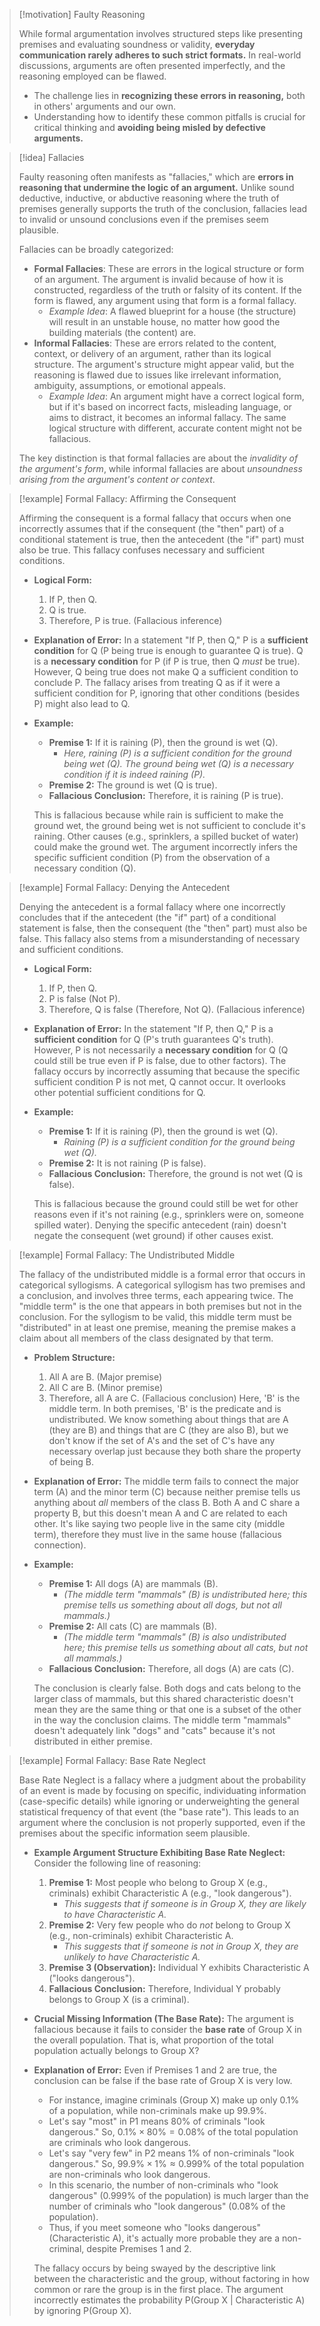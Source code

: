 > [!motivation] Faulty Reasoning
>
> While formal argumentation involves structured steps like presenting premises and evaluating soundness or validity, **everyday communication rarely adheres to such strict formats.** In real-world discussions, arguments are often presented imperfectly, and the reasoning employed can be flawed.
> - The challenge lies in **recognizing these errors in reasoning,** both in others' arguments and our own.
> - Understanding how to identify these common pitfalls is crucial for critical thinking and **avoiding being misled by defective arguments.**

> [!idea] Fallacies
>
> Faulty reasoning often manifests as "fallacies," which are **errors in reasoning that undermine the logic of an argument.** Unlike sound deductive, inductive, or abductive reasoning where the truth of premises generally supports the truth of the conclusion, fallacies lead to invalid or unsound conclusions even if the premises seem plausible.
>
> Fallacies can be broadly categorized:
> - **Formal Fallacies**: These are errors in the logical structure or form of an argument. The argument is invalid because of how it is constructed, regardless of the truth or falsity of its content. If the form is flawed, any argument using that form is a formal fallacy.
>     - *Example Idea*: A flawed blueprint for a house (the structure) will result in an unstable house, no matter how good the building materials (the content) are.
> - **Informal Fallacies**: These are errors related to the content, context, or delivery of an argument, rather than its logical structure. The argument's structure might appear valid, but the reasoning is flawed due to issues like irrelevant information, ambiguity, assumptions, or emotional appeals.
>     - *Example Idea*: An argument might have a correct logical form, but if it's based on incorrect facts, misleading language, or aims to distract, it becomes an informal fallacy. The same logical structure with different, accurate content might not be fallacious.
>
> The key distinction is that formal fallacies are about the *invalidity of the argument's form*, while informal fallacies are about *unsoundness arising from the argument's content or context*.

> [!example] Formal Fallacy: Affirming the Consequent
>
> Affirming the consequent is a formal fallacy that occurs when one incorrectly assumes that if the consequent (the "then" part) of a conditional statement is true, then the antecedent (the "if" part) must also be true. This fallacy confuses necessary and sufficient conditions.
>
> - **Logical Form:**
>   1. If P, then Q.
>   2. Q is true.
>   3. Therefore, P is true. (Fallacious inference)
>
> - **Explanation of Error:** In a statement "If P, then Q," P is a **sufficient condition** for Q (P being true is enough to guarantee Q is true). Q is a **necessary condition** for P (if P is true, then Q *must* be true). However, Q being true does not make Q a sufficient condition to conclude P. The fallacy arises from treating Q as if it were a sufficient condition for P, ignoring that other conditions (besides P) might also lead to Q.
>
> - **Example:**
>   - **Premise 1:** If it is raining (P), then the ground is wet (Q).
>     - *Here, raining (P) is a sufficient condition for the ground being wet (Q). The ground being wet (Q) is a necessary condition if it is indeed raining (P).*
>   - **Premise 2:** The ground is wet (Q is true).
>   - **Fallacious Conclusion:** Therefore, it is raining (P is true).
>
>   This is fallacious because while rain is sufficient to make the ground wet, the ground being wet is not sufficient to conclude it's raining. Other causes (e.g., sprinklers, a spilled bucket of water) could make the ground wet. The argument incorrectly infers the specific sufficient condition (P) from the observation of a necessary condition (Q).

> [!example] Formal Fallacy: Denying the Antecedent
>
> Denying the antecedent is a formal fallacy where one incorrectly concludes that if the antecedent (the "if" part) of a conditional statement is false, then the consequent (the "then" part) must also be false. This fallacy also stems from a misunderstanding of necessary and sufficient conditions.
>
> - **Logical Form:**
>   1. If P, then Q.
>   2. P is false (Not P).
>   3. Therefore, Q is false (Therefore, Not Q). (Fallacious inference)
>
> - **Explanation of Error:**
>   In the statement "If P, then Q," P is a **sufficient condition** for Q (P's truth guarantees Q's truth). However, P is not necessarily a **necessary condition** for Q (Q could still be true even if P is false, due to other factors).
>   The fallacy occurs by incorrectly assuming that because the specific sufficient condition P is not met, Q cannot occur. It overlooks other potential sufficient conditions for Q.
>
> - **Example:**
>   - **Premise 1:** If it is raining (P), then the ground is wet (Q).
>     - *Raining (P) is a sufficient condition for the ground being wet (Q).*
>   - **Premise 2:** It is not raining (P is false).
>   - **Fallacious Conclusion:** Therefore, the ground is not wet (Q is false).
>
>   This is fallacious because the ground could still be wet for other reasons even if it's not raining (e.g., sprinklers were on, someone spilled water). Denying the specific antecedent (rain) doesn't negate the consequent (wet ground) if other causes exist.

> [!example] Formal Fallacy: The Undistributed Middle
>
> The fallacy of the undistributed middle is a formal error that occurs in categorical syllogisms. A categorical syllogism has two premises and a conclusion, and involves three terms, each appearing twice. The "middle term" is the one that appears in both premises but not in the conclusion. For the syllogism to be valid, this middle term must be "distributed" in at least one premise, meaning the premise makes a claim about all members of the class designated by that term.
>
> - **Problem Structure:**
>   1. All A are B. (Major premise)
>   2. All C are B. (Minor premise)
>   3. Therefore, all A are C. (Fallacious conclusion)
>   Here, 'B' is the middle term. In both premises, 'B' is the predicate and is undistributed. We know something about things that are A (they are B) and things that are C (they are also B), but we don't know if the set of A's and the set of C's have any necessary overlap just because they both share the property of being B.
>
> - **Explanation of Error:**
>   The middle term fails to connect the major term (A) and the minor term (C) because neither premise tells us anything about *all* members of the class B. Both A and C share a property B, but this doesn't mean A and C are related to each other. It's like saying two people live in the same city (middle term), therefore they must live in the same house (fallacious connection).
>
> - **Example:**
>   - **Premise 1:** All dogs (A) are mammals (B).
>     - *(The middle term "mammals" (B) is undistributed here; this premise tells us something about all dogs, but not all mammals.)*
>   - **Premise 2:** All cats (C) are mammals (B).
>     - *(The middle term "mammals" (B) is also undistributed here; this premise tells us something about all cats, but not all mammals.)*
>   - **Fallacious Conclusion:** Therefore, all dogs (A) are cats (C).
>
>   The conclusion is clearly false. Both dogs and cats belong to the larger class of mammals, but this shared characteristic doesn't mean they are the same thing or that one is a subset of the other in the way the conclusion claims. The middle term "mammals" doesn't adequately link "dogs" and "cats" because it's not distributed in either premise.


> [!example] Formal Fallacy: Base Rate Neglect
>
> Base Rate Neglect is a fallacy where a judgment about the probability of an event is made by focusing on specific, individuating information (case-specific details) while ignoring or underweighting the general statistical frequency of that event (the "base rate"). This leads to an argument where the conclusion is not properly supported, even if the premises about the specific information seem plausible.
>
> - **Example Argument Structure Exhibiting Base Rate Neglect:**
>   Consider the following line of reasoning:
>   1. **Premise 1:** Most people who belong to Group X (e.g., criminals) exhibit Characteristic A (e.g., "look dangerous").
>      - *This suggests that if someone is in Group X, they are likely to have Characteristic A.*
>   2. **Premise 2:** Very few people who do *not* belong to Group X (e.g., non-criminals) exhibit Characteristic A.
>      - *This suggests that if someone is not in Group X, they are unlikely to have Characteristic A.*
>   3. **Premise 3 (Observation):** Individual Y exhibits Characteristic A ("looks dangerous").
>   4. **Fallacious Conclusion:** Therefore, Individual Y probably belongs to Group X (is a criminal).
>
> - **Crucial Missing Information (The Base Rate):**
>   The argument is fallacious because it fails to consider the **base rate** of Group X in the overall population. That is, what proportion of the total population actually belongs to Group X?
>
> - **Explanation of Error:**
>   Even if Premises 1 and 2 are true, the conclusion can be false if the base rate of Group X is very low.
>   - For instance, imagine criminals (Group X) make up only 0.1% of a population, while non-criminals make up 99.9%.
>   - Let's say "most" in P1 means 80% of criminals "look dangerous." So, $0.1\% \times 80\% = 0.08\%$ of the total population are criminals who look dangerous.
>   - Let's say "very few" in P2 means 1% of non-criminals "look dangerous." So, $99.9\% \times 1\% \approx 0.999\%$ of the total population are non-criminals who look dangerous.
>   - In this scenario, the number of non-criminals who "look dangerous" ($0.999\%$ of the population) is much larger than the number of criminals who "look dangerous" ($0.08\%$ of the population).
>   - Thus, if you meet someone who "looks dangerous" (Characteristic A), it's actually more probable they are a non-criminal, despite Premises 1 and 2.
>
>   The fallacy occurs by being swayed by the descriptive link between the characteristic and the group, without factoring in how common or rare the group is in the first place. The argument incorrectly estimates the probability P(Group X | Characteristic A) by ignoring P(Group X).


